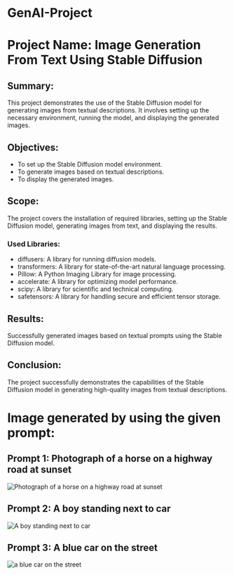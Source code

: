 # GenAI-Project

# Project Name: Image Generation From Text Using Stable Diffusion

## Summary:
This project demonstrates the use of the Stable Diffusion model for generating images from textual descriptions. It involves setting up the necessary environment, running the model, and displaying the generated images.

## Objectives:
- To set up the Stable Diffusion model environment.
- To generate images based on textual descriptions.
- To display the generated images.

## Scope:
The project covers the installation of required libraries, setting up the Stable Diffusion model, generating images from text, and displaying the results.
### Used Libraries:
- diffusers: A library for running diffusion models.
-  transformers: A library for state-of-the-art natural language processing.
- Pillow: A Python Imaging Library for image processing.
- accelerate: A library for optimizing model performance.
- scipy: A library for scientific and technical computing.
- safetensors: A library for handling secure and efficient tensor storage.

## Results:
Successfully generated images based on textual prompts using the Stable Diffusion model.

## Conclusion:
The project successfully demonstrates the capabilities of the Stable Diffusion model in generating high-quality images from textual descriptions.

# Image generated by using the given prompt:

## Prompt 1: Photograph of a horse on a highway road at sunset
![Photograph of a horse on a highway road at sunset](https://github.com/akp952000/GenAI-Project/assets/108931811/17d6e537-57c5-400b-b375-634dd1cd7e1e)

## Prompt 2: A boy standing next to car
![A boy standing next to car](https://github.com/akp952000/GenAI-Project/assets/108931811/e612ab8c-5ad4-49c8-a8ec-53d4e4831aeb)

## Prompt 3: A blue car on the street
![a blue car on the street](https://github.com/akp952000/GenAI-Project/assets/108931811/00605208-e718-4cf3-ae67-758396f1c810)
